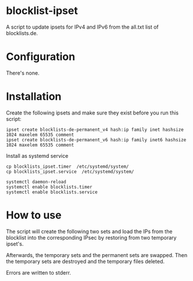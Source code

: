 blocklist-ipset
===============

A script to update ipsets for IPv4 and IPv6 from the
all.txt list of blocklists.de.

Configuration
=============

There's none.

Installation
=============

Create the following ipsets and make sure they exist before you run this script:

```
ipset create blocklists-de-permanent_v4 hash:ip family inet hashsize 1024 maxelem 65535 comment
ipset create blocklists-de-permanent_v6 hash:ip family inet6 hashsize 1024 maxelem 65535 comment
```

Install as systemd service
```
cp blocklists_ipset.timer  /etc/systemd/system/
cp blocklists_ipset.service  /etc/systemd/system/

systemctl daemon-reload
systemctl enable blocklists.timer
systemctl enable blocklists.service
```

How to use
============

The script will create the following two sets and load the IPs from the blocklist
into the corresponding IPsec by restoring from two temporary ipset's.

Afterwards, the temporary sets and the permanent sets are swapped.
Then the temporary sets are destroyed and the temporary files deleted.

Errors are written to stderr.
